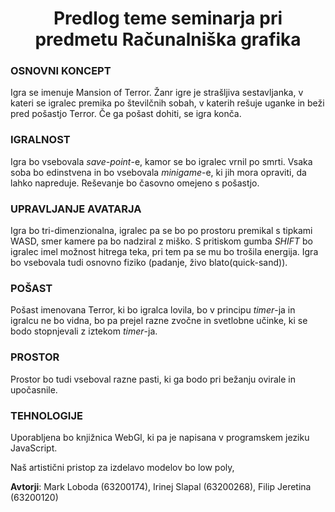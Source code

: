 <h1 align="center">Predlog teme seminarja pri predmetu Računalniška grafika</h1>


### OSNOVNI KONCEPT
Igra se imenuje Mansion of Terror. Žanr igre je strašljiva sestavljanka, v kateri se igralec premika po številčnih sobah, v katerih rešuje uganke in beži pred pošastjo Terror. Če ga pošast dohiti, se igra konča.
### IGRALNOST
Igra bo vsebovala *save-point*-e, kamor se bo igralec vrnil po smrti.
Vsaka soba bo edinstvena in bo vsebovala *minigame*-e, ki jih mora opraviti, da lahko napreduje. Reševanje bo časovno omejeno s pošastjo.
### UPRAVLJANJE AVATARJA
Igra bo tri-dimenzionalna, igralec pa se bo po prostoru premikal s tipkami WASD, smer kamere pa bo nadziral z miško. S pritiskom gumba *SHIFT* bo igralec imel možnost hitrega teka, pri tem pa se mu bo trošila energija. Igra bo vsebovala tudi osnovno fiziko (padanje, živo blato(quick-sand)).  
### POŠAST
Pošast imenovana Terror, ki bo igralca lovila, bo v principu *timer*-ja in igralcu ne bo vidna, bo pa prejel razne zvočne in svetlobne učinke, ki se bodo stopnjevali z iztekom *timer*-ja.
### PROSTOR
Prostor bo tudi vseboval razne pasti, ki ga bodo pri bežanju ovirale in upočasnile.
### TEHNOLOGIJE
Uporabljena bo knjižnica WebGl, ki pa je napisana v programskem jeziku JavaScript.

Naš artistični pristop za izdelavo modelov bo low poly, 

**Avtorji**: Mark Loboda (63200174), Irinej Slapal (63200268), Filip Jeretina (63200120)